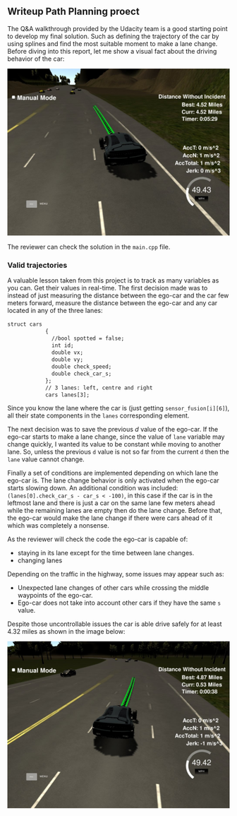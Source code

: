 ## Writeup Path Planning proect

[//]: # (Image References)

[image1]: img/best_distance.jpg "Crossing the threshold driving distance"
[image2]: img/best_distance2.jpg "Longest driven distance by the ego-car"

The Q&A walkthrough provided by the Udacity team is a good starting point to develop my final solution. Such as defining the trajectory of the car by using splines and find the most suitable moment to make a lane change. Before diving into this report, let me show a visual fact about the driving behavior of the car:

![alt text][image1]

The reviewer can check the solution in the `main.cpp` file.

### Valid trajectories

A valuable lesson taken from this project is to track as many variables as you can. Get their values in real-time. The first decision made was to instead of just measuring the distance between the ego-car and the car few meters forward, measure the distance between the ego-car and any car located in any of the three lanes:

```
struct cars
            {
              //bool spotted = false;
              int id;
              double vx;
              double vy;
              double check_speed;
              double check_car_s;
            };
            // 3 lanes: left, centre and right
            cars lanes[3];
```
Since you know the lane where the car is (just getting `sensor_fusion[i][6]`), all their state components in the `lanes` corresponding element.

The next decision was to save the previous *d* value of the ego-car. If the ego-car starts to make a lane change, since the value of `lane` variable may change quickly, I wanted its value to be constant while moving to another lane. So, unless the previous `d` value is not so far from the current `d` then the `lane` value cannot change.

Finally a set of conditions are implemented depending on which lane the ego-car is. The lane change behavior is only activated when the ego-car starts slowing down. An additional condition was included: `(lanes[0].check_car_s - car_s < -100)`, in this case if the car is in the leftmost lane and there is just a car on the same lane few meters ahead while the remaining lanes are empty then do the lane change. Before that, the ego-car would make the lane change if there were cars ahead of it which was completely a nonsense.

As the reviewer will check the code the ego-car is capable of:

* staying in its lane except for the time between lane changes.
* changing lanes

Depending on the traffic in the highway, some issues may appear such as:

* Unexpected lane changes of other cars while crossing the middle waypoints of the ego-car.
* Ego-car does not take into account other cars if they have the same `s` value.

Despite those uncontrollable issues the car is able drive safely for at least 4.32 miles as shown in the image below:

![alt text][image2]
